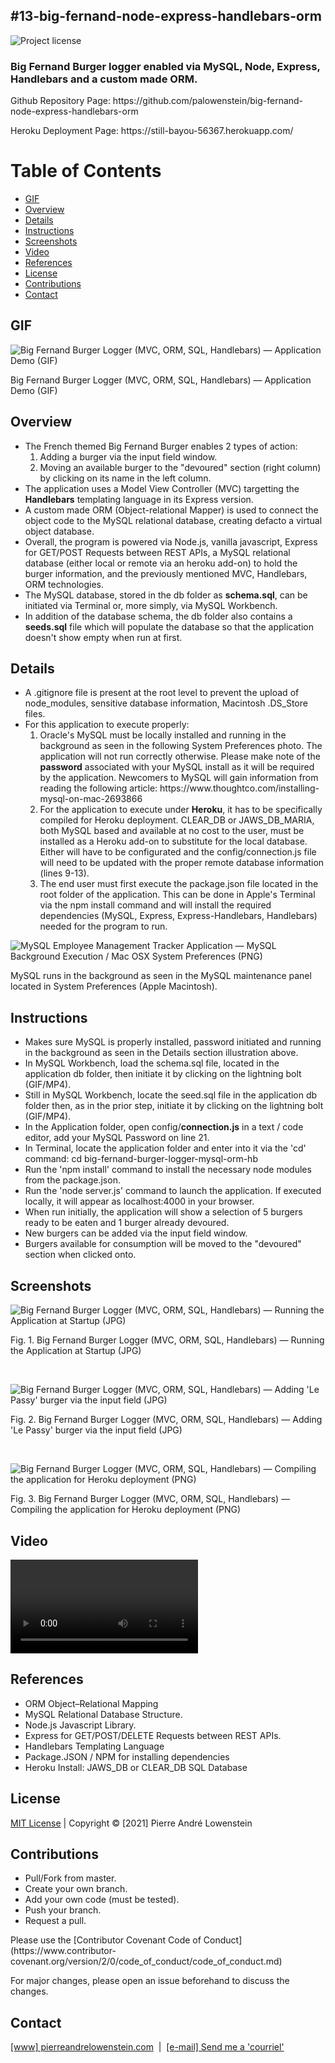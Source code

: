## #13-big-fernand-node-express-handlebars-orm
![Project license](https://img.shields.io/badge/license-MIT,https://choosealicense.com/licenses/mit/-brightgreen)

<h3>Big Fernand Burger logger enabled via MySQL, Node, Express, Handlebars and a custom made ORM.</h3>

<p>Github Repository Page: https://github.com/palowenstein/big-fernand-node-express-handlebars-orm</p>
<p>Heroku Deployment Page: https://still-bayou-56367.herokuapp.com/</p>

# Table of Contents
  * [GIF](#GIF)
  * [Overview](#Overview)
  * [Details](#Details)
  * [Instructions](#Instructions)
  * [Screenshots](#Screenshots)
  * [Video](#Video)
  * [References](#References)
  * [License](#License)
  * [Contributions](#Contributions)  
  * [Contact](#Contact)


## GIF
![Big Fernand Burger Logger (MVC, ORM, SQL, Handlebars) — Application Demo (GIF)](./demo_assets/13-big-fernand-node-express-handlebars-orm-application-demo.gif "Big Fernand Burger Logger (MVC, ORM, SQL, Handlebars) — Application Demo (GIF)")
<p>Big Fernand Burger Logger (MVC, ORM, SQL, Handlebars) — Application Demo (GIF)</p>

## Overview
<ul>
<li>The French themed Big Fernand Burger enables 2 types of action:
  <ol>
    <li>Adding a burger via the input field window.</li>
    <li>Moving an available burger to the "devoured" section (right column) by clicking on its name in the left column.</li>
  </ol>
</li>
<li>The application uses a Model View Controller (MVC) targetting the <strong>Handlebars</strong> templating language in its Express version.</li>
<li>A custom made ORM (Object-relational Mapper) is used to connect the object code to the MySQL relational database, creating defacto a virtual object database.</li>
<li>Overall, the program is powered via Node.js, vanilla javascript, Express for GET/POST Requests between REST APIs, a MySQL relational database (either local or remote via an heroku add-on) to hold the burger information, and the previously mentioned MVC, Handlebars, ORM technologies.</li>
<li>The MySQL database, stored in the db folder as <strong>schema.sql</strong>, can be initiated via Terminal or, more simply, via MySQL Workbench.</li>
<li>In addition of the database schema, the db folder also contains a <strong>seeds.sql</strong> file which will populate the database so that the application doesn't show empty when run at first.</li>
</ul>

## Details
<ul>
<li>A .gitignore file is present at the root level to prevent the upload of node_modules, sensitive database information, Macintosh .DS_Store files.</li>
<li>For this application to execute properly:
  <ol>
  <li>Oracle's MySQL must be locally installed and running in the background as seen in the following System Preferences photo. The application will not run correctly otherwise. Please make note of the <strong>password</strong> associated with your MySQL install as it will be required by the application. Newcomers to MySQL will gain information from reading the following article: https://www.thoughtco.com/installing-mysql-on-mac-2693866</li>
  <li>For the application to execute under <strong>Heroku</strong>, it has to be specifically compiled for Heroku deployment. CLEAR_DB or JAWS_DB_MARIA, both MySQL based and available at no cost to the user, must be installed as a Heroku add-on to substitute for the local database. Either will have to be configurated and the config/connection.js file will need to be updated with the proper remote database information (lines 9-13).</li>
  <li>The end user must first execute the package.json file located in the root folder of the application. This can be done in Apple's Terminal via the npm install command and will install the required dependencies (MySQL, Express, Express-Handlebars, Handlebars) needed for the program to run.</li>
  </ol>
</li>
</ul>

![MySQL Employee Management Tracker Application — MySQL Background Execution / Mac OSX System Preferences (PNG)](./demo_assets/12-mysql-employee-management-tracker-application-0-mac-system-preferences-mysql-running-in-background.png "MySQL Employee Management Tracker Application — MySQL Background Execution / Mac OSX System Preferences (PNG)")
<p>MySQL runs in the background as seen in the MySQL maintenance panel located in System Preferences (Apple Macintosh).</p>

## Instructions
<ul>
<li>Makes sure MySQL is properly installed, password initiated and running in the background as seen in the Details section illustration above.</li>
<li>In MySQL Workbench, load the schema.sql file, located in the application db folder, then initiate it by clicking on the lightning bolt (GIF/MP4).</li>
<li>Still in MySQL Workbench, locate the seed.sql file in the application db folder then, as in the prior step, initiate it by clicking on the lightning bolt (GIF/MP4).</li>
<li>In the Application folder, open config/<strong>connection.js</strong> in a text / code editor, add your MySQL Password on line 21.</li>
<li>In Terminal, locate the application folder and enter into it via the 'cd' command: cd big-fernand-burger-logger-mysql-orm-hb</li>
<li>Run the 'npm install' command to install the necessary node modules from the package.json.</li>
<li>Run the 'node server.js' command to launch the application. If executed locally, it will appear as localhost:4000 in your browser.</li>
<li>When run initially, the application will show a selection of 5 burgers ready to be eaten and 1 burger already devoured.</li>
<li>New burgers can be added via the input field window.</li>
<li>Burgers available for consumption will be moved to the "devoured" section when clicked onto.</li>
</ul>

## Screenshots

![Big Fernand Burger Logger (MVC, ORM, SQL, Handlebars) — Running the Application at Startup (JPG)](./demo_assets/13-big-fernand-node-express-handlebars-orm-application-at-startup.jpg "Big Fernand Burger Logger (MVC, ORM, SQL, Handlebars) — Running the Application at Startup (JPG)")
<p>Fig. 1. Big Fernand Burger Logger (MVC, ORM, SQL, Handlebars) — Running the Application at Startup (JPG)</p>
<br />

![Big Fernand Burger Logger (MVC, ORM, SQL, Handlebars) — Adding 'Le Passy' burger via the input field (JPG)](./demo_assets/13-big-fernand-node-express-handlebars-orm-application-at-startup+le-passy.jpg "Big Fernand Burger Logger (MVC, ORM, SQL, Handlebars) — Adding 'Le Passy' burger via the input field (JPG)")
<p>Fig. 2. Big Fernand Burger Logger (MVC, ORM, SQL, Handlebars) — Adding 'Le Passy' burger via the input field (JPG)</p>
<br />

![Big Fernand Burger Logger (MVC, ORM, SQL, Handlebars) — Compiling the application for Heroku deployment (PNG)](./demo_assets/13-big-fernand-node-express-handlebars-orm-heroku-compile.png "Big Fernand Burger Logger (MVC, ORM, SQL, Handlebars) — Compiling the application for Heroku deployment (PNG)")
<p>Fig. 3. Big Fernand Burger Logger (MVC, ORM, SQL, Handlebars) — Compiling the application for Heroku deployment (PNG)</p>

## Video
![Big Fernand Burger Logger (MVC, ORM, SQL, Handlebars) - Application Demo (MP4)](./demo_assets/13-big-fernand-node-express-handlebars-orm-application-demo.mp4 "Big Fernand Burger Logger (MVC, ORM, SQL, Handlebars) - Application Demo (MP4)")
<br />

## References
<ul>
	<li>ORM Object–Relational Mapping</li>
	<li>MySQL Relational Database Structure.</li>
	<li>Node.js Javascript Library.</li>
	<li>Express for GET/POST/DELETE Requests between REST APIs.</li>
	<li>Handlebars Templating Language</li>
	<li>Package.JSON / NPM for installing dependencies</li>
  <li>Heroku Install: JAWS_DB or CLEAR_DB SQL Database</li>
</ul>

## License
<p>
<a href="./MITlicense.txt">MIT License</a> | Copyright © [2021] Pierre André Lowenstein
</p>

## Contributions
<ul>
<li>Pull/Fork from master.</li>
<li>Create your own branch.</li>
<li>Add your own code (must be tested).</li>
<li>Push your branch.</li>
<li>Request a pull.</li>
</ul>

<p>Please use the [Contributor Covenant Code of Conduct](https://www.contributor-covenant.org/version/2/0/code_of_conduct/code_of_conduct.md)</p>
<p>For major changes, please open an issue beforehand to discuss the changes.</p>

## Contact
<p>
<a href="https://pierreandrelowenstein.com" title="[www] Pierre Andr&eacute; Lowenstein" target="_blank">[www] pierreandrelowenstein.com</a>
&nbsp;|&nbsp;
<a href="mailto:coder@pierreandrelowenstein.com" title="Courriel / E-Mail">[e-mail] Send me a 'courriel'</a>
</p>